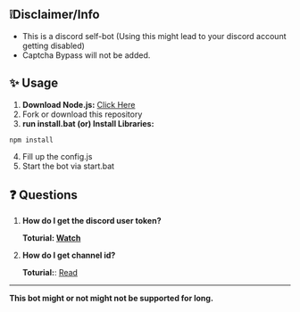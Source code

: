 ## ❕Disclaimer/Info
- This is a discord self-bot (Using this might lead to your discord account getting disabled)
- Captcha Bypass will not be added.

## ✨ Usage
1. **Download Node.js:** [Click Here](https://nodejs.org/en/download/prebuilt-installer)
2. Fork or download this repository
3. **run install.bat (or) Install Libraries:**
```
npm install
```
4. Fill up the config.js
5. Start the bot via start.bat

## ❓ Questions
1. **How do I get the discord user token?**

    **Toturial: [Watch](https://youtu.be/LnBnm_tZlyU?si=83wIGzzmtG0T8H9t&t=25)**
2. **How do I get channel id?**

    **Toturial:**: [Read](https://turbofuture.com/internet/Discord-Channel-ID)
---
**This bot might or not might not be supported for long.**
